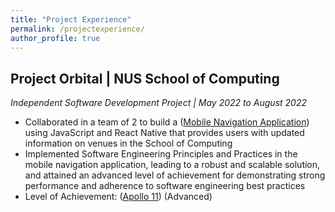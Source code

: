 ```yaml
---
title: "Project Experience"
permalink: /projectexperience/
author_profile: true
---
```


## **Project Orbital | NUS School of Computing**   
*Independent Software Development Project | May 2022 to August 2022*  
* Collaborated in a team of 2 to build a (<a href="https://drive.google.com/file/d/1LctkmaBrIxnTpcVH-p-aYIDS_9tRh_dl/view?usp=drive_link" target="_blank">Mobile Navigation Application</a>) using JavaScript and React Native that provides users with updated information on venues in the School of Computing  
* Implemented Software Engineering Principles and Practices in the mobile navigation application, leading to a robust and scalable solution, and attained an advanced level of achievement for demonstrating strong performance and adherence to software engineering best practices  
* Level of Achievement: (<a href="https://credentials.nus.edu.sg/1ac06b9f-4eb7-4ab2-8e88-52302402bbf5" target="_blank">Apollo 11</a>) (Advanced)  
